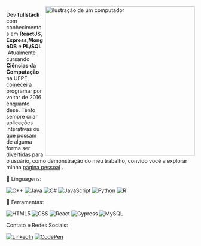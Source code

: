 
<img src="https://raw.githubusercontent.com/MicaelliMedeiros/micaellimedeiros/master/image/computer-illustration.png" alt="ilustração de um computador" min-width="400px" max-width="400px" width="400px" align="right">

<p align="left"> 
Dev <strong>fullstack</strong> com conhecimentos em <strong>ReactJS</strong>, <strong>Express</strong>,<strong>MongoDB</strong> e <strong>PL/SQL</strong> .Atualmente cursando <strong>Ciências da Computação</strong> na UFPE, comecei a programar por voltar de 2016 enquanto dese. Tento sempre criar aplicações interativas ou que possam de alguma forma ser divertidas para o usuário, como demonstração do meu trabalho, convido você a explorar minha <a href="https://erbert-gadelha.github.io/meu-site/" target="_blank">página pessoal</a> .
</p>

<p align="left">
  🦄 Linguagens:
  </p>
  
![C++](https://img.shields.io/badge/-C++-333333?style=flat&logo=C%2B%2B&logoColor=00599C) ![Java](https://img.shields.io/badge/-Java-333333?style=flat&logo=openjdk&logoColor=orange) ![C#](https://img.shields.io/badge/-C%23-333333?style=flat&logo=codio&logoColor=purple) ![JavaScript](https://img.shields.io/badge/-JavaScript-333333?style=flat&logo=javascript) ![Python](https://img.shields.io/badge/-Python-333333?style=flat&logo=Python) ![R](https://img.shields.io/badge/-R-333333?style=flat&logo=R)
<p align="left">
  💼 Ferramentas: 
  </p>

![HTML5](https://img.shields.io/badge/-HTML5-333333?style=flat&logo=HTML5) ![CSS](https://img.shields.io/badge/-CSS-333333?style=flat&logo=CSS3&logoColor=1572B6) ![React](https://img.shields.io/badge/-React-333333?style=flat&logo=react) ![Cypress](https://img.shields.io/badge/-Cypress-333333?style=flat&logo=cypress) ![MySQL](https://img.shields.io/badge/-MySQL-333333?style=flat&logo=mysql)


<p align="left">
  Contato e Redes Sociais:
</p>
  <a href="https://www.linkedin.com/in/erbert-gadelha/" title="LinkedIn" target="_blank">
  <img src="https://img.shields.io/badge/-Linkedin-0e76a8?style=flat-square&logo=Linkedin&logoColor=white&link=LINK-DO-SEU-LINKEDIN" alt="LinkedIn"/></a>
<a href="https://codepen.io/erbert" title="CodePen" target="_blank">
  <img src="https://img.shields.io/badge/-CodePen-333333?style=flat-square&logo=codepen&logoColor=white&link=https://codepen.io/erbert" alt="CodePen"/></a>
